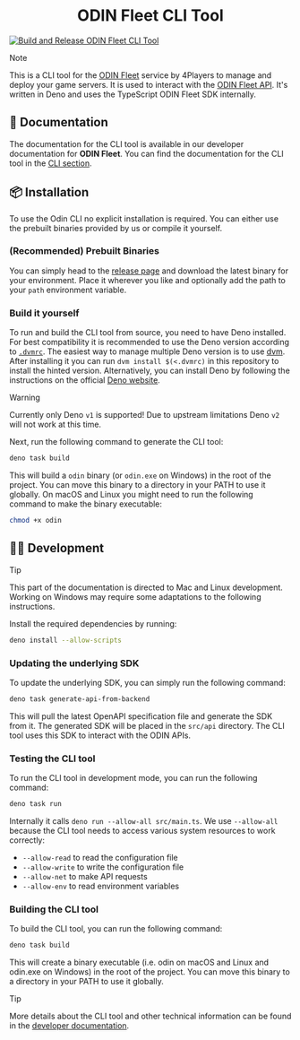 <h1 align=center>
    ODIN Fleet CLI Tool
</h1>

[![Build and Release ODIN Fleet CLI Tool](https://github.com/4Players/fleet-cli/actions/workflows/build-binaries.yml/badge.svg)](https://github.com/4Players/fleet-cli/actions/workflows/build-binaries.yml)

> [!NOTE]
> This is a CLI tool for the [ODIN Fleet](https://odin.4players.io/fleet/) service by 4Players to manage and deploy your game servers. It is used to interact with the
> [ODIN Fleet API](https://docs.4players.io/fleet/api/). It's written in Deno and uses the TypeScript ODIN Fleet SDK internally.

## :book: Documentation

The documentation for the CLI tool is available in our developer documentation for **ODIN Fleet**.
You can find the documentation for the CLI tool in the
[CLI section](https://docs.4players.io/fleet/cli/).

## :package: Installation

To use the Odin CLI no explicit installation is required. You can either use the
prebuilt binaries provided by us or compile it yourself.

### (Recommended) Prebuilt Binaries

You can simply head to the
[release page](https://github.com/4Players/fleet-cli/releases/latest) and
download the latest binary for your environment. Place it wherever you like and
optionally add the path to your `path` environment variable.

### Build it yourself

To run and build the CLI tool from source, you need to have Deno installed. For
best compatibility it is recommended to use the Deno version according to
[`.dvmrc`](.dvmrc). The easiest way to manage multiple Deno version is to use
[dvm](https://deno.land/x/dvm). After installing it you can run
`dvm install $(<.dvmrc)` in this repository to install the hinted version.
Alternatively, you can install Deno by following the instructions on the
official [Deno website](https://deno.land/).

> [!WARNING]
> Currently only Deno `v1` is supported! Due to upstream limitations Deno `v2`
> will not work at this time.

Next, run the following command to generate the CLI tool:

```bash
deno task build
```

This will build a `odin` binary (or `odin.exe` on Windows) in the root of the
project. You can move this binary to a directory in your PATH to use it
globally. On macOS and Linux you might need to run the following command to make
the binary executable:

```bash
chmod +x odin
```

## :technologist: Development

> [!TIP]
> This part of the documentation is directed to Mac and Linux development.
> Working on Windows may require some adaptations to the following instructions.

Install the required dependencies by running:

```bash
deno install --allow-scripts
```

### Updating the underlying SDK

To update the underlying SDK, you can simply run the following command:

```bash
deno task generate-api-from-backend
```

This will pull the latest OpenAPI specification file and generate the SDK from
it. The generated SDK will be placed in the `src/api` directory. The CLI tool
uses this SDK to interact with the ODIN APIs.

### Testing the CLI tool

To run the CLI tool in development mode, you can run the following command:

```bash
deno task run
```

Internally it calls `deno run --allow-all src/main.ts`. We use `--allow-all`
because the CLI tool needs to access various system resources to work correctly:

- `--allow-read` to read the configuration file
- `--allow-write` to write the configuration file
- `--allow-net` to make API requests
- `--allow-env` to read environment variables

### Building the CLI tool

To build the CLI tool, you can run the following command:

```bash
deno task build
```

This will create a binary executable (i.e. odin on macOS and Linux and odin.exe
on Windows) in the root of the project. You can move this binary to a directory
in your PATH to use it globally.

> [!TIP]
> More details about the CLI tool and other technical information can be found in the
> [developer documentation](https://docs.4players.io/fleet/).
